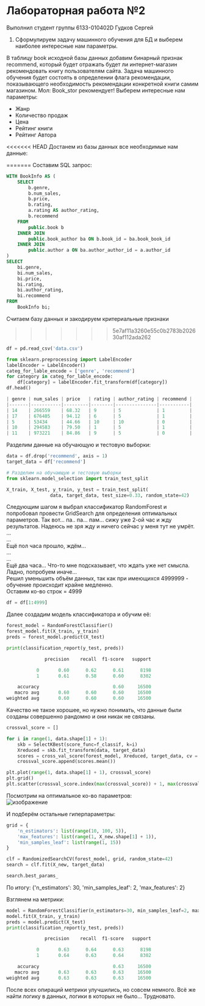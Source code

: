 # Лабораторная работа №2 
Выполнил студент группы 6133-010402D Гудков Сергей

1.	Сформулируем задачу машинного обучения для БД и выберем наиболее интересные нам параметры.

В таблицу book исходной базы данных добавим бинарный признак recommend, который будет отражать будет ли интернет-магазин рекомендовать книгу пользователям сайта.
Задача машинного обучения будет состоять в определении флага рекомендации, показывающего необходимость рекомендации конкретной книги самим магазином. Мол: Book_stor рекомендует!
Выберем интересные нам параметры: 
- Жанр
- Количество продаж
- Цена
- Рейтинг книги
- Рейтинг Автора

<<<<<<< HEAD
Достанем из базы данных все необходимые нам данные:

=======
Составим SQL запрос: 
```SQL
WITH BookInfo AS (
    SELECT 
        b.genre, 
        b.num_sales, 
        b.price, 
        b.rating, 
        a.rating AS author_rating,
        b.recommend
    FROM 
        public.book b
    INNER JOIN 
        public.book_author ba ON b.book_id = ba.book_book_id
    INNER JOIN 
        public.author a ON ba.author_author_id = a.author_id
)
SELECT 
    bi.genre,
    bi.num_sales,
    bi.price,
    bi.rating,
    bi.author_rating,
    bi.recommend
FROM 
    BookInfo bi;
```
Считаем базу данных и закодируем критериальные признаки
>>>>>>> 5e7af11a3260e55c0b2783b202630af112ada262

```Python
df = pd.read_csv('data.csv')

from sklearn.preprocessing import LabelEncoder
labelEncoder = LabelEncoder()
categ_for_lable_encode = ['genre', 'recommend']
for category in categ_for_lable_encode:
    df[category] = labelEncoder.fit_transform(df[category])
df.head()

| genre | num_sales | price   | rating | author_rating | recommend |
|-------|-----------|---------|--------|---------------|-----------|
| 14    | 266559    | 68.32   | 9      | 5             | 1         |
| 17    | 676405    | 94.12   | 6      | 5             | 1         |
| 5     | 53434     | 44.66   | 10     | 10            | 0         |
| 10    | 294583    | 79.50   | 1      | 5             | 1         |
| 11    | 973221    | 84.86   | 9      | 5             | 0         |
```

Разделим данные на обучающую и тестовую выборки: 
```Python
data = df.drop('recommend', axis = 1)
target_data = df['recommend']

# Разделим на обучающую и тестовую выборки
from sklearn.model_selection import train_test_split

X_train, X_test, y_train, y_test = train_test_split(
                data, target_data, test_size=0.33, random_state=42)
```

Следующим шагом я выбрал классификатор RandomForest и попробовал провести GridSearch для определения оптимальных параметров. 
Так вот... па.. па... пам... сижу уже 2-ой час и жду результатов. Надеюсь не зря жду и ничего сейчас у меня тут не умрёт.    
...   
...   
Ещё пол часа прошло, ждём...   
...    
...   
Ещё два часа... Что-то мне подсказывает, что ждать уже нет смысла. Ладно, попробуем иначе...    
Решил уменьшить объём данных, так как при имеющихся 4999999 - обучение происходит крайне медленно.   
Оставим ко-во строк = 4999

```Python
df = df[1:4999]
```
Далее создадим модель классификатора и обучим её:
```Python
forest_model = RandomForestClassifier()
forest_model.fit(X_train, y_train)
preds = forest_model.predict(X_test)

print(classification_report(y_test, preds))

              precision    recall  f1-score   support

           0       0.60      0.62      0.61      8198
           1       0.61      0.58      0.60      8302

    accuracy                           0.60     16500
   macro avg       0.60      0.60      0.60     16500
weighted avg       0.60      0.60      0.60     16500
```
Качество не такое хорошее, но нужно понимать, что данные были созданы совершенно рандомно и они никак не связаны.

```Python
crossval_score = []

for i in range(1, data.shape[1] + 1):
    skb = SelectKBest(score_func=f_classif, k=i)
    Xreduced = skb.fit_transform(data, target_data)
    scores = cross_val_score(forest_model, Xreduced, target_data, cv = 5)
    crossval_score.append(scores.mean())

plt.plot(range(1, data.shape[1] + 1), crossval_score)
plt.grid()
plt.scatter(crossval_score.index(max(crossval_score)) + 1, max(crossval_score), c='r')
```
Посмотрим на оптимальное ко-во параметров:   
![изображение](https://github.com/DekartVan/Corporate-databases-LR/assets/60447026/ef142e8b-1394-4fc2-b496-4314eb1da4f9)   

И подберём остальные гиперпараметры: 
```Python
grid = {
    'n_estimators': list(range(10, 100, 5)),
    'max_features': list(range(1, X_new.shape[1] + 1)),
    'min_samples_leaf': list(range(1, 15))
}

clf = RandomizedSearchCV(forest_model, grid, random_state=42)
search = clf.fit(X_new, target_data)

search.best_params_
```
По итогу: {'n_estimators': 30, 'min_samples_leaf': 2, 'max_features': 2}   

Взглянем на метрики:
```Python
model = RandomForestClassifier(n_estimators=30, min_samples_leaf=2, max_features=2,)
model.fit(X_train, y_train)
preds = model.predict(X_test)
print(classification_report(y_test, preds))

              precision    recall  f1-score   support

           0       0.63      0.64      0.63      8198
           1       0.64      0.63      0.64      8302

    accuracy                           0.63     16500
   macro avg       0.63      0.63      0.63     16500
weighted avg       0.63      0.63      0.63     16500
```

После всех опираций метрики улучшились, но совсем немного. Всё же найти логику в данных, логики в которых не было... Трудновато. 

